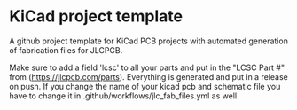 # KiCad project template

A github project template for KiCad PCB projects with automated generation of fabrication files for JLCPCB.

Make sure to add a field 'lcsc' to all your parts and put in the "LCSC Part #" from (https://jlcpcb.com/parts).
Everything is generated and put in a release on push. If you change the name of your kicad pcb and schematic file you have to change it in .github/workflows/jlc_fab_files.yml as well.
